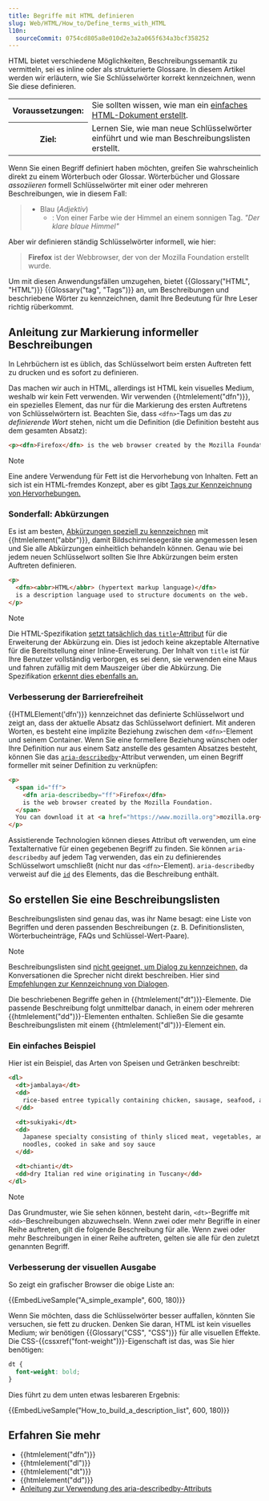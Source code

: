 ```yaml
---
title: Begriffe mit HTML definieren
slug: Web/HTML/How_to/Define_terms_with_HTML
l10n:
  sourceCommit: 0754cd805a8e010d2e3a2a065f634a3bcf358252
---
```


HTML bietet verschiedene Möglichkeiten, Beschreibungssemantik zu vermitteln, sei es inline oder als strukturierte Glossare. In diesem Artikel werden wir erläutern, wie Sie Schlüsselwörter korrekt kennzeichnen, wenn Sie diese definieren.

<table class="standard-table">
  <tbody>
    <tr>
      <th scope="row">Voraussetzungen:</th>
      <td>
        Sie sollten wissen, wie man ein
        <a href="/de/docs/Learn_web_development/Getting_started/Your_first_website"
          >einfaches HTML-Dokument erstellt</a
        >.
      </td>
    </tr>
    <tr>
      <th scope="row">Ziel:</th>
      <td>
        Lernen Sie, wie man neue Schlüsselwörter einführt und wie man Beschreibungslisten erstellt.
      </td>
    </tr>
  </tbody>
</table>

Wenn Sie einen Begriff definiert haben möchten, greifen Sie wahrscheinlich direkt zu einem Wörterbuch oder Glossar. Wörterbücher und Glossare _assoziieren_ formell Schlüsselwörter mit einer oder mehreren Beschreibungen, wie in diesem Fall:

> - Blau (_Adjektiv_)
>   - : Von einer Farbe wie der Himmel an einem sonnigen Tag.
>     _"Der klare blaue Himmel"_

Aber wir definieren ständig Schlüsselwörter informell, wie hier:

> **Firefox** ist der Webbrowser, der von der Mozilla Foundation erstellt wurde.

Um mit diesen Anwendungsfällen umzugehen, bietet {{Glossary("HTML", "HTML")}} {{Glossary("tag", "Tags")}} an, um Beschreibungen und beschriebene Wörter zu kennzeichnen, damit Ihre Bedeutung für Ihre Leser richtig rüberkommt.

## Anleitung zur Markierung informeller Beschreibungen

In Lehrbüchern ist es üblich, das Schlüsselwort beim ersten Auftreten fett zu drucken und es sofort zu definieren.

Das machen wir auch in HTML, allerdings ist HTML kein visuelles Medium, weshalb wir kein Fett verwenden. Wir verwenden {{htmlelement("dfn")}}, ein spezielles Element, das nur für die Markierung des ersten Auftretens von Schlüsselwörtern ist. Beachten Sie, dass `<dfn>`-Tags um das _zu definierende Wort_ stehen, nicht um die Definition (die Definition besteht aus dem gesamten Absatz):

```html
<p><dfn>Firefox</dfn> is the web browser created by the Mozilla Foundation.</p>
```

> [!NOTE]
> Eine andere Verwendung für Fett ist die Hervorhebung von Inhalten. Fett an sich ist ein HTML-fremdes Konzept, aber es gibt [Tags zur Kennzeichnung von Hervorhebungen.](/de/docs/Learn_web_development/Core/Structuring_content/Emphasis_and_importance)

### Sonderfall: Abkürzungen

Es ist am besten, [Abkürzungen speziell zu kennzeichnen](/de/docs/Learn_web_development/Core/Structuring_content/Advanced_text_features#abbreviations) mit {{htmlelement("abbr")}}, damit Bildschirmlesegeräte sie angemessen lesen und Sie alle Abkürzungen einheitlich behandeln können. Genau wie bei jedem neuen Schlüsselwort sollten Sie Ihre Abkürzungen beim ersten Auftreten definieren.

```html
<p>
  <dfn><abbr>HTML</abbr> (hypertext markup language)</dfn>
  is a description language used to structure documents on the web.
</p>
```

> [!NOTE]
> Die HTML-Spezifikation [setzt tatsächlich das `title`-Attribut](https://html.spec.whatwg.org/multipage/text-level-semantics.html#the-abbr-element) für die Erweiterung der Abkürzung ein. Dies ist jedoch keine akzeptable Alternative für die Bereitstellung einer Inline-Erweiterung. Der Inhalt von `title` ist für Ihre Benutzer vollständig verborgen, es sei denn, sie verwenden eine Maus und fahren zufällig mit dem Mauszeiger über die Abkürzung. Die Spezifikation [erkennt dies ebenfalls an.](https://html.spec.whatwg.org/multipage/dom.html#attr-title)

### Verbesserung der Barrierefreiheit

{{HTMLElement('dfn')}} kennzeichnet das definierte Schlüsselwort und zeigt an, dass der aktuelle Absatz das Schlüsselwort definiert. Mit anderen Worten, es besteht eine implizite Beziehung zwischen dem `<dfn>`-Element und seinem Container. Wenn Sie eine formellere Beziehung wünschen oder Ihre Definition nur aus einem Satz anstelle des gesamten Absatzes besteht, können Sie das [`aria-describedby`](/de/docs/Web/Accessibility/ARIA/Reference/Attributes/aria-describedby)-Attribut verwenden, um einen Begriff formeller mit seiner Definition zu verknüpfen:

```html
<p>
  <span id="ff">
    <dfn aria-describedby="ff">Firefox</dfn>
    is the web browser created by the Mozilla Foundation.
  </span>
  You can download it at <a href="https://www.mozilla.org">mozilla.org</a>
</p>
```

Assistierende Technologien können dieses Attribut oft verwenden, um eine Textalternative für einen gegebenen Begriff zu finden. Sie können `aria-describedby` auf jedem Tag verwenden, das ein zu definierendes Schlüsselwort umschließt (nicht nur das `<dfn>`-Element). `aria-describedby` verweist auf die [`id`](/de/docs/Web/HTML/Reference/Global_attributes/id) des Elements, das die Beschreibung enthält.

## So erstellen Sie eine Beschreibungslisten

Beschreibungslisten sind genau das, was ihr Name besagt: eine Liste von Begriffen und deren passenden Beschreibungen (z. B. Definitionslisten, Wörterbucheinträge, FAQs und Schlüssel-Wert-Paare).

> [!NOTE]
> Beschreibungslisten sind [nicht geeignet, um Dialog zu kennzeichnen,](https://html.spec.whatwg.org/multipage/grouping-content.html#the-dl-element) da Konversationen die Sprecher nicht direkt beschreiben. Hier sind [Empfehlungen zur Kennzeichnung von Dialogen](https://html.spec.whatwg.org/multipage/semantics-other.html#conversations).

Die beschriebenen Begriffe gehen in {{htmlelement("dt")}}-Elemente. Die passende Beschreibung folgt unmittelbar danach, in einem oder mehreren {{htmlelement("dd")}}-Elementen enthalten. Schließen Sie die gesamte Beschreibungslisten mit einem {{htmlelement("dl")}}-Element ein.

### Ein einfaches Beispiel

Hier ist ein Beispiel, das Arten von Speisen und Getränken beschreibt:

```html
<dl>
  <dt>jambalaya</dt>
  <dd>
    rice-based entree typically containing chicken, sausage, seafood, and spices
  </dd>

  <dt>sukiyaki</dt>
  <dd>
    Japanese specialty consisting of thinly sliced meat, vegetables, and
    noodles, cooked in sake and soy sauce
  </dd>

  <dt>chianti</dt>
  <dd>dry Italian red wine originating in Tuscany</dd>
</dl>
```

> [!NOTE]
> Das Grundmuster, wie Sie sehen können, besteht darin, `<dt>`-Begriffe mit `<dd>`-Beschreibungen abzuwechseln. Wenn zwei oder mehr Begriffe in einer Reihe auftreten, gilt die folgende Beschreibung für alle. Wenn zwei oder mehr Beschreibungen in einer Reihe auftreten, gelten sie alle für den zuletzt genannten Begriff.

### Verbesserung der visuellen Ausgabe

So zeigt ein grafischer Browser die obige Liste an:

{{EmbedLiveSample("A_simple_example", 600, 180)}}

Wenn Sie möchten, dass die Schlüsselwörter besser auffallen, könnten Sie versuchen, sie fett zu drucken. Denken Sie daran, HTML ist kein visuelles Medium; wir benötigen {{Glossary("CSS", "CSS")}} für alle visuellen Effekte. Die CSS-{{cssxref("font-weight")}}-Eigenschaft ist das, was Sie hier benötigen:

```css
dt {
  font-weight: bold;
}
```

Dies führt zu dem unten etwas lesbareren Ergebnis:

{{EmbedLiveSample("How_to_build_a_description_list", 600, 180)}}

## Erfahren Sie mehr

- {{htmlelement("dfn")}}
- {{htmlelement("dl")}}
- {{htmlelement("dt")}}
- {{htmlelement("dd")}}
- [Anleitung zur Verwendung des aria-describedby-Attributs](/de/docs/Web/Accessibility/ARIA/Reference/Attributes/aria-describedby)
